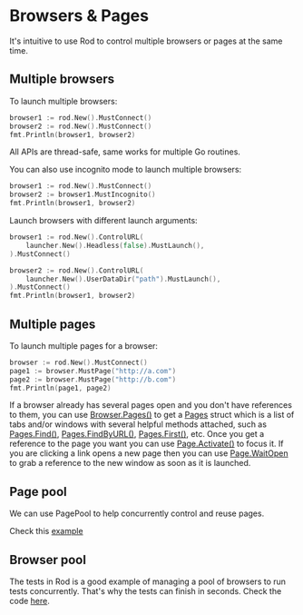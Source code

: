 # Browsers & Pages

It's intuitive to use Rod to control multiple browsers or pages at the same time.

## Multiple browsers

To launch multiple browsers:

```go
browser1 := rod.New().MustConnect()
browser2 := rod.New().MustConnect()
fmt.Println(browser1, browser2)
```

All APIs are thread-safe, same works for multiple Go routines.

You can also use incognito mode to launch multiple browsers:

```go
browser1 := rod.New().MustConnect()
browser2 := browser1.MustIncognito()
fmt.Println(browser1, browser2)
```

Launch browsers with different launch arguments:

```go
browser1 := rod.New().ControlURL(
    launcher.New().Headless(false).MustLaunch(),
).MustConnect()

browser2 := rod.New().ControlURL(
    launcher.New().UserDataDir("path").MustLaunch(),
).MustConnect()
fmt.Println(browser1, browser2)
```

## Multiple pages

To launch multiple pages for a browser:

```go
browser := rod.New().MustConnect()
page1 := browser.MustPage("http://a.com")
page2 := browser.MustPage("http://b.com")
fmt.Println(page1, page2)
```

If a browser already has several pages open and you don't have references to them, you can use [Browser.Pages()](https://pkg.go.dev/github.com/go-rod/rod#Browser.Pages) to get a [Pages](https://pkg.go.dev/github.com/go-rod/rod#Pages) struct which is a list of tabs and/or windows with several helpful methods attached, such as [Pages.Find()](https://pkg.go.dev/github.com/go-rod/rod#Pages.Find), [Pages.FindByURL()](https://pkg.go.dev/github.com/go-rod/rod#Pages.FindByURL), [Pages.First()](https://pkg.go.dev/github.com/go-rod/rod#Pages.First), etc. Once you get a reference to the page you want you can use [Page.Activate()](https://pkg.go.dev/github.com/go-rod/rod#Page.Activate) to focus it. If you are clicking a link opens a new page then you can use [Page.WaitOpen](https://pkg.go.dev/github.com/go-rod/rod#Page.WaitOpen) to grab a reference to the new window as soon as it is launched.

## Page pool

We can use PagePool to help concurrently control and reuse pages.

Check this [example](https://github.com/go-rod/rod/blob/46baf3aad803ed5cd8671aa325cbae4e297a89a4/examples_test.go#L533)

## Browser pool

The tests in Rod is a good example of managing a pool of browsers to run tests concurrently.
That's why the tests can finish in seconds.
Check the code [here](https://github.com/go-rod/rod/blob/46baf3aad803ed5cd8671aa325cbae4e297a89a4/setup_test.go#L59).
